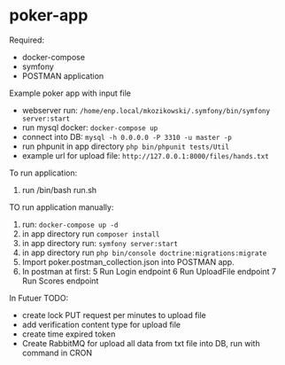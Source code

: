# poker-app
Required:
- docker-compose
- symfony
- POSTMAN application

Example poker app with input file
- webserver run: ``/home/enp.local/mkozikowski/.symfony/bin/symfony server:start``
- run mysql docker: ``docker-compose up``
- connect into DB: ``mysql -h 0.0.0.0 -P 3310 -u master -p``
- run phpunit in app directory ``php bin/phpunit tests/Util``
- example url for upload file: ``http://127.0.0.1:8000/files/hands.txt``

To run application:
1. run /bin/bash run.sh

TO run application manually:
1. run: ``docker-compose up -d``
2. in app directory run ``composer install``
2. in app directory run: ``symfony server:start``
3. in app directory run ``php bin/console doctrine:migrations:migrate``
3. Import poker.postman_collection.json into POSTMAN app.
4. In postman at first:
5 Run Login endpoint
6 Run UploadFile endpoint
7 Run Scores endpoint

In Futuer TODO:
- create lock PUT request per minutes to upload file
- add verification content type for upload file
- create time expired token
- Create RabbitMQ for upload all data from txt file into DB, run with command in CRON